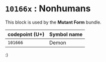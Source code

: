 # `10166x` : Nonhumans

This block is used by the **Mutant Form** bundle.

| codepoint (U+) | Symbol name | 
| ---- | ---- | 
| `101666` | Demon | 

:)
